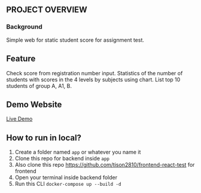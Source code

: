 ## PROJECT OVERVIEW
### Background
Simple web for static student score for assignment test.

## Feature
Check score from registration number input.
Statistics of the number of students with scores in the 4 levels by subjects using chart.
List top 10 students of group A, A1, B.

## Demo Website
<a href="https://cse-tcsharing.io.vn">Live Demo</a>

## How to run in local?
1. Create a folder named `app` or whatever you name it
2. Clone this repo for backend inside `app`
3. Also clone this repo https://github.com/tison2810/frontend-react-test for frontend
4. Open your terminal inside backend folder
5. Run this CLI `docker-compose up --build -d`
